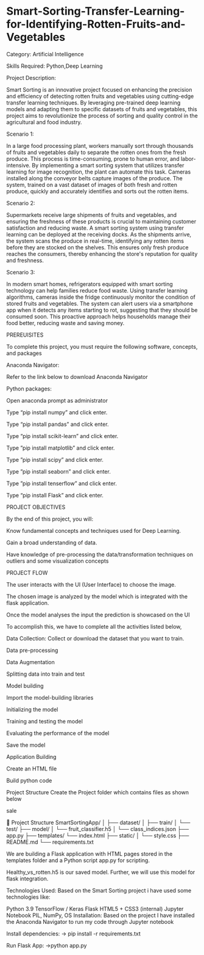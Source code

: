 # Smart-Sorting-Transfer-Learning-for-Identifying-Rotten-Fruits-and-Vegetables
Category: Artificial Intelligence

Skills Required:
Python,Deep Learning

Project Description:

Smart Sorting is an innovative project focused on enhancing the precision and efficiency of detecting rotten fruits and vegetables using cutting-edge transfer learning techniques. By leveraging pre-trained deep learning models and adapting them to specific datasets of fruits and vegetables, this project aims to revolutionize the process of sorting and quality control in the agricultural and food industry.

Scenario 1:

In a large food processing plant, workers manually sort through thousands of fruits and vegetables daily to separate the rotten ones from the fresh produce. This process is time-consuming, prone to human error, and labor-intensive. By implementing a smart sorting system that utilizes transfer learning for image recognition, the plant can automate this task. Cameras installed along the conveyor belts capture images of the produce. The system, trained on a vast dataset of images of both fresh and rotten produce, quickly and accurately identifies and sorts out the rotten items. 

Scenario 2:

Supermarkets receive large shipments of fruits and vegetables, and ensuring the freshness of these products is crucial to maintaining customer satisfaction and reducing waste. A smart sorting system using transfer learning can be deployed at the receiving docks. As the shipments arrive, the system scans the produce in real-time, identifying any rotten items before they are stocked on the shelves. This ensures only fresh produce reaches the consumers, thereby enhancing the store's reputation for quality and freshness. 

Scenario 3:


In modern smart homes, refrigerators equipped with smart sorting technology can help families reduce food waste. Using transfer learning algorithms, cameras inside the fridge continuously monitor the condition of stored fruits and vegetables. The system can alert users via a smartphone app when it detects any items starting to rot, suggesting that they should be consumed soon. This proactive approach helps households manage their food better, reducing waste and saving money.

PREREUISITES

To complete this project, you must require the following software, concepts, and packages

Anaconda Navigator:

Refer to the link below to download Anaconda Navigator

Python packages:


Open anaconda prompt as administrator

Type “pip install numpy” and click enter.

Type “pip install pandas” and click enter.

Type “pip install scikit-learn” and click enter.

Type ”pip install matplotlib” and click enter.

Type ”pip install scipy” and click enter.

Type ”pip install seaborn” and click enter.

Type ”pip install tenserflow” and click enter.

Type “pip install Flask” and click enter.

PROJECT OBJECTIVES

By the end of this project, you will:

Know fundamental concepts and techniques used for Deep Learning.

Gain a broad understanding of data.

Have knowledge of pre-processing the data/transformation techniques on outliers and some visualization concepts

PROJECT FLOW

The user interacts with the UI (User Interface) to choose the image.

The chosen image is analyzed by the model which is integrated with the flask application.

Once the model analyses the input the prediction is showcased on the UI


To accomplish this, we have to complete all the activities listed below,

Data Collection: Collect or download the dataset that you want to train.

Data pre-processing

Data Augmentation

Splitting data into train and test

Model building

Import the model-building libraries

Initializing the model

Training and testing the model

Evaluating the performance of the model

Save the model

Application Building

Create an HTML file

Build python code


Project Structure
Create the Project folder which contains files as shown below

sale

📂 Project Structure SmartSortingApp/ │ ├── dataset/ │ ├── train/ │ └── test/ ├── model/ │ └── fruit_classifier.h5 │ └── class_indices.json ├── app.py ├── templates/ └── index.html ├── static/ │ └── style.css ├── README.md └── requirements.txt


We are building a Flask application with HTML pages stored in the templates folder and a Python script app.py for scripting.

Healthy_vs_rotten.h5 is our saved model. Further, we will use this model for flask integration.


Technologies Used: Based on the Smart Sorting project i have used some technologies like:

Python 3.9
TensorFlow / Keras
Flask
HTML5 + CSS3 (internal)
Jupyter Notebook
PIL, NumPy, OS
Installation: Based on the project I have installed the Anaconda Navigator to run my code through Jupyter notebook

Install dependencies: -> pip install -r requirements.txt

Run Flask App: ->python app.py








